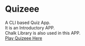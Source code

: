 # Quizeee
A CLI based Quiz App.  
It is an Introductory APP.   
Chalk Library is also used in this APP.  
[Play Quizeee Here](https://replit.com/@VishalSingla56/Quizeee?embed=1&output=1#index.js) 
